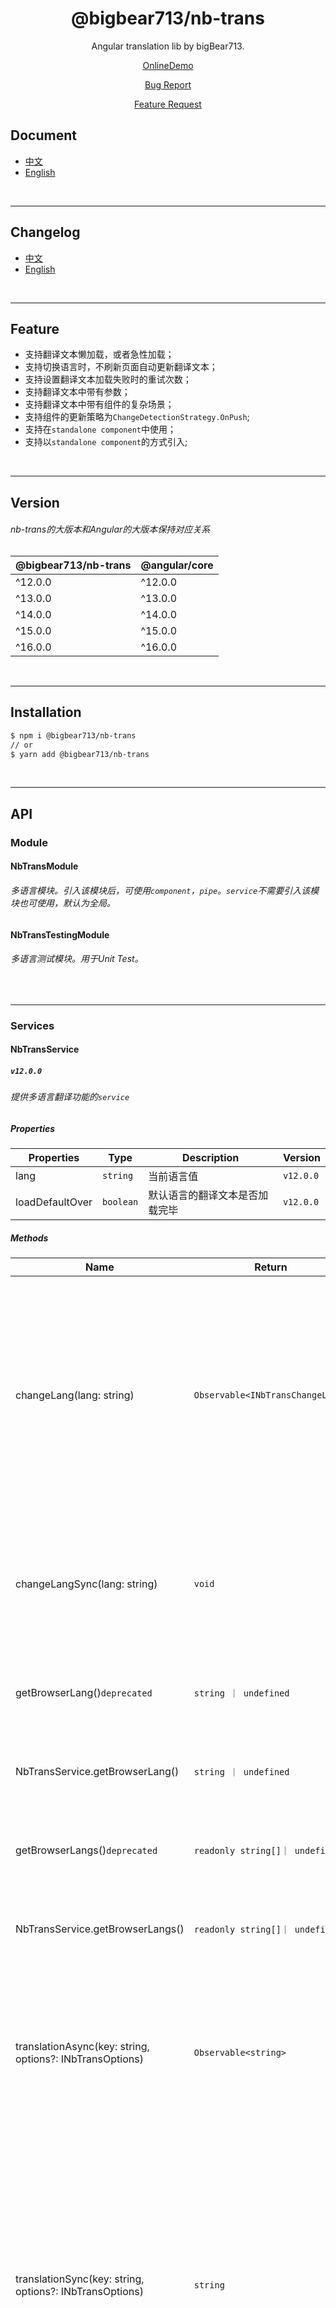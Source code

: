<div align="center">

# @bigbear713/nb-trans

Angular translation lib by bigBear713.

[OnlineDemo](https://bigBear713.github.io/nb-trans/)

[Bug Report](https://github.com/bigBear713/nb-trans/issues)

[Feature Request](https://github.com/bigBear713/nb-trans/issues)

</div>

## Document
- [中文](https://github.com/bigBear713/nb-trans/blob/master/projects/nb-trans/README.CN.md "文档 - 中文")
- [English](https://github.com/bigBear713/nb-trans/blob/master/projects/nb-trans/README.md "Document - English")

<br>

---

## Changelog
- [中文](https://github.com/bigBear713/nb-trans/blob/master/CHANGELOG.CN.md "更新日志 - 中文")
- [English](https://github.com/bigBear713/nb-trans/blob/master/CHANGELOG.md "Changelog - English")

<br>

---

## Feature
- 支持翻译文本懒加载，或者急性加载；
- 支持切换语言时，不刷新页面自动更新翻译文本；
- 支持设置翻译文本加载失败时的重试次数；
- 支持翻译文本中带有参数；
- 支持翻译文本中带有组件的复杂场景；
- 支持组件的更新策略为`ChangeDetectionStrategy.OnPush`;
- 支持在`standalone component`中使用；
- 支持以`standalone component`的方式引入;

<br>

---

## Version
###### nb-trans的大版本和Angular的大版本保持对应关系
| @bigbear713/nb-trans  | @angular/core |
| ---                   | ---           |
| ^12.0.0               | ^12.0.0       |
| ^13.0.0               | ^13.0.0       |
| ^14.0.0               | ^14.0.0       |
| ^15.0.0               | ^15.0.0       |
| ^16.0.0               | ^16.0.0       |

<br>

---

## Installation
```bash
$ npm i @bigbear713/nb-trans
// or
$ yarn add @bigbear713/nb-trans
```

<br>

---

## API
### Module

#### NbTransModule
###### 多语言模块。引入该模块后，可使用`component`，`pipe`。`service`不需要引入该模块也可使用，默认为全局。

#### NbTransTestingModule
###### 多语言测试模块。用于Unit Test。

<br>

---

### Services

#### NbTransService
##### `v12.0.0`
###### 提供多语言翻译功能的`service`

##### Properties
| Properties  | Type  | Description  | Version |
| ------------ | ------------ | ------------ | ------------ |
| lang  | `string`  | 当前语言值  | `v12.0.0` |
| loadDefaultOver  | `boolean`  | 默认语言的翻译文本是否加载完毕  | `v12.0.0` |

##### Methods
| Name  | Return  | Description  | Scenes  | Version |
| ------------ | ------------ | ------------ | ------------ | ------------ |
| changeLang(lang: string)  | `Observable<INbTransChangeLang>`  | 切换语言。lang参数需要和`NB_TRANS_LOADER`中的key值相对应。是一个观察者异步事件。当切换的语言的翻译文本被加载完成后才会返回结果。订阅后无需取消订阅，因为当语言切换后（不管是否成功），将自动complete。结果的具体内容见下方[`INbTransChangeLang`](https://github.com/bigBear713/nb-trans/blob/master/projects/nb-trans/README.CN.md#inbtranschangelang)的定义  | 需要切换语言时  | `v12.0.0` |
| changeLangSync(lang: string)  | `void`  | 切换语言。lang参数需要和`NB_TRANS_LOADER`中的key值相对应。是一个同步事件。但是并不保证语言切换成功，以及何时成功。  | 适合只想触发切换语言操作，并不关心切换后的结果的场景  | `v12.0.0` |
| getBrowserLang()`deprecated`  | `string ｜ undefined`  | 获取浏览器的首选语言 | 适合只关心浏览器界面语言的场景  | `v12.0.0` |
| NbTransService.getBrowserLang()  | `string ｜ undefined`  | 获取浏览器的首选语言 | 适合只关心浏览器界面语言的场景  | `v12.1.0` |
| getBrowserLangs()`deprecated`  | `readonly string[]｜ undefined`  | 返回一个用户已知语言的数组，并按照优先级排列 | 适合需要知道用户已知语言的场景  | `v12.0.0` |
| NbTransService.getBrowserLangs()  | `readonly string[]｜ undefined`  | 返回一个用户已知语言的数组，并按照优先级排列 | 适合需要知道用户已知语言的场景  | `v12.1.0` |
| translationAsync(key: string, options?: INbTransOptions)  | `Observable<string>`  | 根据key和options异步获取翻译文本。options选填，具体配置见下方[`INbTransOptions`](https://github.com/bigBear713/nb-trans/blob/master/projects/nb-trans/README.CN.md#inbtransoptions)定义。返回一个观察者对象。获取值后如果未取消订阅，当语言被切换时，将会订阅、获取切换后的语言下的翻译文本  | 适合将订阅事件变量在模板中使用，推荐结合ng官方的`async`管道使用。 | `v12.0.0` |
| translationSync(key: string, options?: INbTransOptions)  | `string`  | 根据key和options同步获取翻译文本。options选填，具体配置见下方[`INbTransOptions`](https://github.com/bigBear713/nb-trans/blob/master/projects/nb-trans/README.CN.md#inbtransoptions)定义。因为是同步获取，所以返回的获取后的文本内容。当语言被切换时，需要重新调用该方法才能获取切换后的语言下的文本。 | 适合文本内容临时使用，每次显示文本都需要重新获取的场景。比如通过service动态创建modal时，设置modal的title。 | `v12.0.0` |
| subscribeLangChange()  | `Observable<string>`  | 语言切换的订阅事件。返回一个观察者对象。当订阅未取消时，语言被切换时，会自动被订阅到。订阅的内容为切换后的语言值 | 适合需要根据不同语言进行动态调整的地方 | `v12.0.0` |
| subscribeLoadDefaultOver()  | `Observable<boolean>`  | 默认语言翻译文本是否加载完成的订阅事件。加载成功时订阅到的值为true，反之为false。加载完成后（不管是否加载成功）会自动complete，因此可以不用取消订阅 | 适合整个项目最外层的数据准备。当默认语言的翻译文本被加载完成后再显示整个项目，体验效果更好. | `v12.0.0` |

##### Usage
```ts
constructor(private transService: NbTransService) {}

// 切换语言，异步事件，subscribe()是必需的
this.transService.changeLang(lang).subscribe(result=>{
    // result是切换后的结果
});

// 切换语言，同步事件，但不保证语言切换成功
this.transService.changeLangSync(lang);

NbTransService.transService.getBrowserLang(); // 'en'

NbTransService.transService.getBrowserLangs(); // ['en']

// 语言异步翻译。可订阅获取翻译后的值，也可在模板中和async管道结合使用
const trans$ = this.transService.translationAsync('title');
trans$.subscribe(trans=>{
    // trans是翻译后的文本
});

// 语言同步翻译。获取当前语言下的翻译内容
const trans = this.transService.translationSync('title'); // trans是翻译后的文本

// 语言切换订阅。当语言被切换时，会触发订阅事件，得到切换后的语言
this.transService.subscribeLangChange().subscribe(lang=>{
      // lang是切换后的语言值
});

// 默认语言翻译文本加载结束订阅事件。当翻译文本被加载完成时，会触发订阅事件
this.transService.subscribeLoadDefaultOver().subscribe(over=>{
      // over是加载后的结果
});
```

<br>

---

### Components

#### `<nb-trans></nb-trans>`
##### `v12.0.0`
##### 从`v15.1.0`开始为`standalone component`
###### 当翻译文本中含有组件等复杂场景时使用的组件。当语言被切换时，组件渲染的内容将自动更新

##### Input
| Name  | Type  | Default  | Description  | Version |
| ------------ | ------------ | ------------ | ------------ | ------------ |
| components  | `TemplateRef<{ content: string ｜ TemplateRef<any>; list?: INbTransSentencePart[] }>[]`  | []  | 翻译文本中的对应的组件。  | `v12.0.0` |
| key  | `string`  | `''`  | 获取翻译文本的key值  | `v12.0.0` |
| options  | `INbTransOptions`  | {}  | 翻译的配置信息。具体配置见下方的[`INbTransOptions`](https://github.com/bigBear713/nb-trans/blob/master/projects/nb-trans/README.CN.md#inbtransoptions)定义。  | `v12.0.0` |

##### Usage
```html
<!-- only trans key -->
<nb-trans key="title"></nb-trans>
<nb-trans [key]="transKey"></nb-trans>

<!-- trans key and options -->
<nb-trans key="title" [options]="options"></nb-trans>
<nb-trans key="helloWorld" [options]="({prefix:'content'})"></nb-trans>

<!-- trans key, options and components -->
<nb-trans [key]="complexContent" [options]="options" [components]="[com1,com2]"></nb-trans>
<ng-template #comp1 let-compContent="content">
  <span>{{compContent}}</span>
</ng-template>
<ng-template #comp2 let-compContent="content" let-compList="list">
  <ng-container *ngTemplateOutlet="compContent,context:{list}"></ng-container>
</ng-template>
```
```ts
// v15.1.0新增
// 在NgModule中引入
@NgModule({
  imports:[NbTransComponent],
  // ...
})
export class XXXModule{}

// 在standalone component中引入
@Component({
  standalone:true,
  imports:[NbTransComponent],
  // ...
})
export class XXXComponent{}
```

<br>

#### `[nb-trans]`
##### `v16.0.0`
###### 当翻译文本中含有组件等复杂场景时使用的组件。当不想使用"<nb-trans />"标签元素，而是自己选择原生html标签时使用，比如"<div />","<span />"。当语言被切换时，组件渲染的内容将自动更新。

##### Input
| Name  | Type  | Default  | Description  | Version |
| ------------ | ------------ | ------------ | ------------ | ------------ |
| nb-trans-components  | `TemplateRef<{ content: string ｜ TemplateRef<any>; list?: INbTransSentencePart[] }>[]`  | []  | 翻译文本中的对应的组件。  | `v16.0.0` |
| nb-trans-key  | `string`  | `''`  | 获取翻译文本的key值  | `v16.0.0` |
| nb-trans-options  | `INbTransOptions`  | {}  | 翻译的配置信息。具体配置见下方的[`INbTransOptions`](https://github.com/bigBear713/nb-trans/blob/master/projects/nb-trans/README.CN.md#inbtransoptions)定义。  | `v16.0.0` |

##### Usage
```html
<!-- only trans key -->
<div nb-trans nb-trans-key="title"></div>
<div nb-trans [nb-trans-key]="transKey"></div>
<!-- other native html tags -->
<span nb-trans [nb-trans-key]="transKey"></span>
<p nb-trans [nb-trans-key]="transKey"></p>
<h2 nb-trans [nb-trans-key]="transKey"></h2>

<!-- trans key and options -->
<div nb-trans nb-transkey="title" [nb-transoptions]="options"></div>
<div nb-trans nb-trans-key="helloWorld" [nb-trans-options]="({prefix:'content'})"></div>

<!-- trans key, options and components -->
<div nb-trans [nb-trans-key]="complexContent" [nb-trans-options]="options" [nb-trans-components]="[com1,com2]"></div>
<ng-template #comp1 let-compContent="content">
  <span>{{compContent}}</span>
</ng-template>
<ng-template #comp2 let-compContent="content" let-compList="list">
  <ng-container *ngTemplateOutlet="compContent,context:{list}"></ng-container>
</ng-template>
```
```ts
// imported in NgModule
@NgModule({
  imports:[NbTrans2Component],
  // ...
})
export class XXXModule{}

// imported in standalone component
@Component({
  standalone:true,
  imports:[NbTrans2Component],
  // ...
})
export class XXXComponent{}
```

<br>

#### `[nb-trans-subcontent]`
##### `v12.0.0`
##### 从`v15.1.0`开始为`standalone component`
###### 当翻译文本中含有组件嵌套时使用的一种官方提供的方案(可根据需要有自己的实现方式)，会将嵌套的组件内容渲染出来。selector为attribute，可用于`<div />`, `<span />`, `<a />`，`<ng-container />`等。该组件是搭配`<nb-trans></nb-trans>`使用，请勿单独使用。

##### Input
| Name  | Type  | Default  | Description  | Version |
| ------------ | ------------ | ------------ | ------------ | ------------ |
| nb-trans-subcontent  | `string ｜ TemplateRef<any>`  | `''`  | 要显示的子内容。接受`string`类型和`TemplateRef`类型。当为`string`类型时，直接渲染出来，`subcontentList`输入参数不起作用。当为`TemplateRef`类型时，`subcontentList`参数将起作用。  | `v12.0.0` |
| subcontentList  | `INbTransSentencePart[]`  | []  | 仅当`nb-trans-subcontent`为`TemplateRef`类型时，且该内容为`<nb-trans></nb-trans>`的components输入属性的子内容时有效。`[nb-trans-subcontent]`会将该参数的值传到template的context中。详情见下方Usage  | `v12.0.0` |

##### Usage
```html
<!-- 和配合<nb-trans></nb-trans>使用 -->
<!-- 示例：这是一个句子：<0>组件1</0>.<1> <0>组件2中的组件1</0> 组件2的其他部分 </1>.<2>组件3</2> -->
<nb-trans [key]="complexContent" [components]="[comp1,comp2,comp3]"></nb-trans>
<ng-template #comp1 let-comContent="content" let-list="list">
  <b [nb-trans-subcontent]="comContent" [subcontentList]="list"></b>
</ng-template>
<ng-template #comp2 let-comContent="content" let-list="list">
  <app-widget [comContent]="comContent" [list]="list"></app-widget>
</ng-template>
<ng-template #comp3 let-comContent="content">
  <b>{{comContent}}</b>
</ng-template>
```
```ts
// v15.1.0新增
// 在NgModule中引入
@NgModule({
  imports:[NbTransSubcontentComponent],
  // ...
})
export class XXXModule{}

// 在standalone component中引入
@Component({
  standalone:true,
  imports:[NbTransSubcontentComponent],
  // ...
})
export class XXXComponent{}
```

<br>

---

### Pipes

#### nbTrans: `transform(key: string, options?: INbTransOptions): string`
##### `v12.0.0`
##### 从`v15.1.0`开始为`standalone component`
###### 翻译文本的管道，可用于在模版中根据key值翻译文本。当语言被切换时，组件渲染的内容将自动更新

##### Params
| Name  | Type  | Mandatory  | Description  | Version |
| ------------ | ------------ | ------------ | ------------ | ------------ |
| key  | `string`  | true  | 翻译文本的key值  | `v12.0.0` |
| options  | `INbTransOptions`  | false  | 翻译配置。具体配置见下方的[`INbTransOptions`](https://github.com/bigBear713/nb-trans/blob/master/projects/nb-trans/README.CN.md#inbtransoptions)定义  | `v12.0.0` |

##### Return
| Type  | Description  |
| ------------ | ------------ |
| `string`  | 翻译后的文本  |

##### Usage
```html
<!-- only key param -->
<div>{{'title'|nbTrans}}</div>

<!-- key and options params -->
<div>{{'title'|nbTrans:options}}</div>
<div>{{'helloWorld'|nbTrans:({prefix:'content'})}}</div>
```
```ts
// v15.1.0新增
// 在NgModule中引入
@NgModule({
  imports:[NbTransPipe],
  // ...
})
export class XXXModule{}

// 在standalone component中引入
@Component({
  standalone:true,
  imports:[NbTransPipe],
  // ...
})
export class XXXComponent{}
```

<br>

---

### Tokens

#### NB_TRANS_DEFAULT_LANG
##### string
##### `v12.0.0`
###### 用于设置默认语言，初始化`NbTransService`实例时将自动加载该语言的文本内容。不设置时默认为`NbTransLang.ZH_CN`。一般只在AppModule设置一次

##### Usage
```ts
  providers: [
    // ...
    {
      provide: NB_TRANS_DEFAULT_LANG,
      useValue: NbTransLang.ZH_CN,
    },
    // ...
  ]
```

<br>

#### NB_TRANS_LOADER
##### { [key: string]: INbTransLoader }
##### `v12.0.0`
###### 翻译文本加载器。加载器支持急性加载和懒加载。一般只在AppModule设置一次
- 急性加载：直接引入翻译文本内容，作为值赋给对应的语言。急性加载会增大项目初始化文件的体积.
- 懒加载：通过`http.get()`或者`import()`等方式加载翻译文本文件。当翻译文本文件为`json`格式时，可使用`http.get()`加载。当翻译文本文件为`ts`格式时，可使用`import()`加载。

##### Usage
###### 急性加载
```ts
  providers: [
    // ...
    {
      provide: NB_TRANS_LOADER,
      useValue: {
        [NbTransLang.ZH_CN]: zhCNTrans,
        [NbTransLang.EN]: enTrans,
      }
    }
    // ...
  ]
```
###### 懒加载
- 翻译文本文件为json格式
```ts
  providers: [
    // ...
    {
      provide: NB_TRANS_LOADER,
      useFactory: (http: HttpClient) => ({
        // dyn load and the content is a json file
        // the loader fn return value can be Observable<Object>/Promise<Object> type
        // [NbTransLang.EN]: () => http.get('./assets/localization/en/translations.json').toPromise(),
        [NbTransLang.EN]: () => http.get('./assets/localization/en/translations.json'),
        // [NbTransLang.ZH_CN]: () => http.get('./assets/localization/zh-CN/translations.json').toPromise(),
        [NbTransLang.ZH_CN]: () => http.get('./assets/localization/zh-CN/translations.json'),
      }),
      deps: [HttpClient]
    }
    // ...
  ]
```
- 翻译文本文件为ts格式
```ts
  providers: [
    // ...
    {
      provide: NB_TRANS_LOADER,
      useValue: {
        [NbTransLang.EN]: () => import('./localization/en/translations').then(data => data.trans),
        [NbTransLang.ZH_CN]: () => import('./localization/zh-CN/translations').then(data => data.trans),
      }
    }
    // ...
  ]
```

<br>

#### NB_TRANS_MAX_RETRY
##### number
##### `v15.0.0`
#### NB_TRANS_MAX_RETRY_TOKEN
##### number
##### `v12.0.0`, 从`v15.0.0`开始为`@deprecated`
###### 翻译文本加载失败时的最大重试次数，默认为5次。一般只在AppModule设置一次

##### Usage
```ts
  providers: [
    // ...
    {
      provide: NB_TRANS_MAX_RETRY,
      useValue: 3
    },
    // ...
  ]
```

<br>

---

### Interfaces

#### INbTransLoader
##### `v12.0.0`
###### 文本加载器
| Property  | Type  | Mandatory  | Description  | Version |
| ------------ | ------------ | ------------ | ------------ | ------------ |
| [langKey: string]  | `Object ｜ (() => (Observable<Object> ｜ Promise<Object>))`  | false  | key值为字符串类型，通常使用对应的语言的字符串值；value为含有文本的Object，或者返回含有文本的Object的Observable或者Promise | `v12.0.0` |

<br>

#### INbTransOptions
##### `v12.0.0`
###### 翻译配置
| Property  | Type  | Mandatory  | Description  | Version |
| ------------ | ------------ | ------------ | ------------ | ------------ |
| prefix  | `string`  | false  | key值的前缀。根据key值获取对应文本时，会自动将该值追加在key值之前，形成一个新的key值，并以此来获取文本  | `v12.0.0` |
| params  | `INbTransParams`  | false  | 翻译文本中的参数。为key值为字符串，value值为字符串的对象  | `v12.0.0` |
| returnKeyWhenEmpty  | `boolean`  | false  | 当根据key值获取不到文本时，是否返回key值。默认为true。当显式设为false时，会返回空字符串  | `v12.0.0` |

<br>

#### INbTransParams
##### `v12.0.0`
###### 翻译文本中的参数
| Property  | Type  | Mandatory  | Description  | Version |
| ------------ | ------------ | ------------ | ------------ | ------------ |
| [key: string]  | `string`  | false  | key值为字符串类型，value值为字符串类型  | `v12.0.0` |

<br>

#### INbTransChangeLang
##### `v12.0.0`
###### 切换语言的结果
| Property  | Type  | Mandatory  | Description  | Version |
| ------------ | ------------ | ------------ | ------------ | ------------ |
| result  | `boolean`  | true  | 切换语言的结果。切换成功时为true，否则为false  | `v12.0.0` |
| curLang  | `string`  | true  | 当前语言。如果语言切换失败，则为切换前的语言；否则为切换后的语言  | `v12.0.0` |

<br>

#### INbTransSentencePart
##### `v12.0.0`
###### 句子部分，可能为`string`或者`INbTransSentenceCompPart`类型。为`string`时，即该句子为文本；为`INbTransSentenceCompPart`时，即该句子中含有需要解析的组件。一般交给组件自己处理便可，可不用关心内部逻辑

<br>

#### INbTransSentenceCompPart
##### `v12.0.0`
###### 句子中含有组件的部分
| Property  | Type  | Mandatory  | Description  | Version |
| ------------ | ------------ | ------------ | ------------ | ------------ |
| index  | `number`  | true  | 组件索引，用于匹配`<nb-trans />`组件的`components`输入属性中的组件  | `v12.0.0` |
| content  | `string`  | true  | 翻译文本  | `v12.0.0` |
| list  | `INbTransSentencePart[]`  | false  | 文本句子的解析部分 | `v12.0.0` |

<br>

---

### Enums
#### NbTransLang
##### `v15.0.0`
#### NbTransLangEnum
##### `v12.0.0`, 从`v15.0.0`开始为`@deprecated`
###### 常用语言枚举。除了默认语言未设置时的默认值外，组件以及服务中均未直接使用该枚举中的值，所以不强制要求使用该枚举。

<br>

#### NbTransSentenceItem
##### `v15.0.0`
#### NbTransSentenceItemEnum
##### `v12.0.0`, 从`v15.0.0`开始为`@deprecated`
###### 句子项类型枚举。在对句子内容进行解析时，会将句子分为`STR`,`COMP`和`MULTI_COMP`这3种类型

<br>

---

### 贡献
> 欢迎提feature和PR，一起使该项目更好

<a href="https://github.com/bigBear713" target="_blank"><img src="https://avatars.githubusercontent.com/u/12368900?v=4" alt="bigBear713" width="30px" height="30px"></a>

<br>

---

### License
MIT